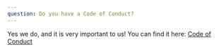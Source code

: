 ```yaml
---
question: Do you have a Code of Conduct?
--- 
```

Yes we do, and it is very important to us! You can find it here: [Code of Conduct](/coc-public.pdf)
